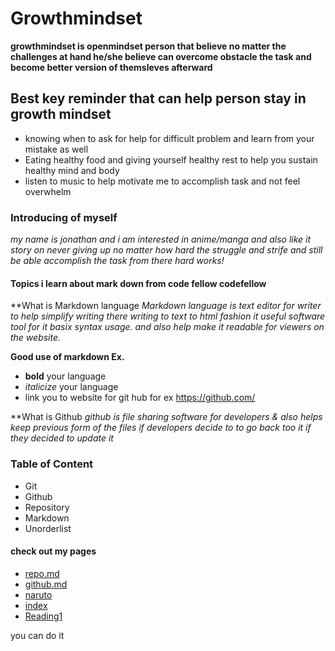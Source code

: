 # Growthmindset

**growthmindset is openmindset person that believe no matter the challenges at hand he/she believe can overcome obstacle the task and become better version of themsleves afterward**

## Best key reminder that can help person stay in growth mindset
- knowing when to ask for help for difficult problem and learn from your mistake as well
- Eating healthy food and giving yourself healthy rest to help you sustain healthy mind and body
- listen to music to help motivate me to accomplish task and not feel overwhelm 

### Introducing of myself
*my name is jonathan and i am interested in anime/manga and also like it story on never giving up no matter how hard the struggle and strife and still be able accomplish the task from there hard works!*

#### Topics i learn about mark down from code fellow codefellow 

**What is Markdown language
*Markdown language is text editor for writer to help simplify writing there writing to text to html fashion it useful software tool for it basix syntax usage. and also help make it readable for viewers on the website.*

**Good use of markdown Ex.**
*  **bold** your language
* *italicize* your language
* link you to website for git hub for ex https://github.com/


**What is Github
*github is file sharing software for developers & also helps keep previous form of the files if developers decide to to go back too it if they decided to update it*

### Table of Content
* Git 
* Github
* Repository
* Markdown
* Unorderlist

#### check out my pages

- [repo.md](repo.md)
- [github.md](github.md)
- [naruto](naruto.md)
- [index](index.html)
- [Reading1](github.md)



you can do it 


